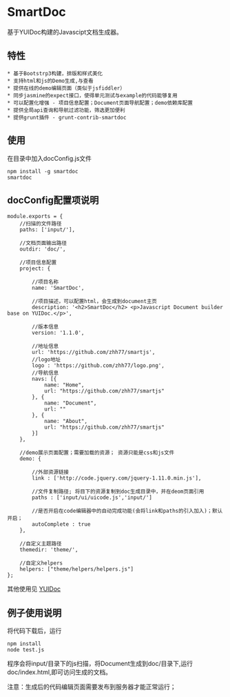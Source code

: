 SmartDoc
======================

基于YUIDoc构建的Javascipt文档生成器。 

特性 
--------------------
    * 基于Bootstrp3构建，排版和样式美化
    * 支持html和js的Demo生成,与查看
    * 提供在线的demo编辑页面（类似于jsfiddler）
    * 同步jasmine的expect接口，使得单元测试与example的代码能够复用
    * 可以配置化增强 - 项目信息配置；Document页面导航配置；demo依赖库配置
    * 提供全局api查询和导航过滤功能，筛选更加便利
    * 提供grunt插件 - grunt-contrib-smartdoc

使用
--------------------
在目录中加入docConfig.js文件

    npm install -g smartdoc
    smartdoc


docConfig配置项说明
---------------------

    module.exports = {
        //扫描的文件路径
        paths: ['input/'],

        //文档页面输出路径
        outdir: 'doc/',

        //项目信息配置
        project: {

            //项目名称
            name: 'SmartDoc',

            //项目描述，可以配置html，会生成到document主页
            description: '<h2>SmartDoc</h2> <p>Javascript Document builder base on YUIDoc.</p>',

            //版本信息
            version: '1.1.0',

            //地址信息
            url: 'https://github.com/zhh77/smartjs',
            //logo地址
            logo : 'https://github.com/zhh77/logo.png',
            //导航信息
            navs: [{
                name: "Home",
                url: "https://github.com/zhh77/smartjs"
            }, {
                name: "Document",
                url: ""
            }, {
                name: "About",
                url: "https://github.com/zhh77/smartjs"
            }]
        },

        //demo展示页面配置；需要加载的资源； 资源只能是css和js文件
        demo: {
            
            //外部资源链接
            link : ['http://code.jquery.com/jquery-1.11.0.min.js'],

            //文件复制路径; 将目下的资源复制到doc生成目录中，并在deom页面引用
            paths : ['input/ui/uicode.js','input/']

            //是否开启在code编辑器中的自动完成功能(会将link和paths的引入加入)；默认开启；
            autoComplete : true
        },

        //自定义主题路径
        themedir: 'theme/',

        //自定义helpers
        helpers: ["theme/helpers/helpers.js"]
    };

其他使用见 [YUIDoc](http://yui.github.com/yuidoc/)

例子使用说明
------------------
将代码下载后，运行

    npm install
    node test.js


程序会将input/目录下的js扫描，将Document生成到doc/目录下,运行doc/index.html,即可访问生成的文档。


注意：生成后的代码编辑页面需要发布到服务器才能正常运行；
